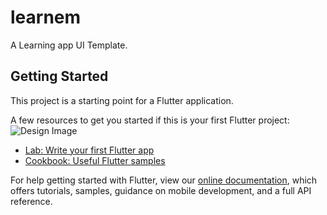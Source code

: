 # learnem

A Learning app UI Template.


## Getting Started

This project is a starting point for a Flutter application.

A few resources to get you started if this is your first Flutter project:
![Design Image](https://cdn.dribbble.com/users/2128942/screenshots/16089774/media/77c21c96ed842a2c2b515bc9346ddd2e.png?compress=1&resize=1600x1200)
- [Lab: Write your first Flutter app](https://flutter.dev/docs/get-started/codelab)
- [Cookbook: Useful Flutter samples](https://flutter.dev/docs/cookbook)

For help getting started with Flutter, view our
[online documentation](https://flutter.dev/docs), which offers tutorials,
samples, guidance on mobile development, and a full API reference.
